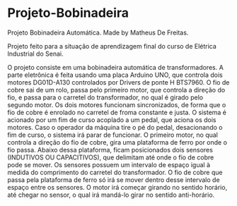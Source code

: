 # Projeto-Bobinadeira
Projeto Bobinadeira Automática. Made by Matheus De Freitas.

Projeto feito para a situação de aprendizagem final do curso de Elétrica Industrial do Senai.

O projeto consiste em uma bobinadeira automática de transformadores. A parte eletrônica é feita usando uma placa Arduino UNO, que controla dois motores DG01D-A130 controlados por Drivers de ponte H BTS7960. O fio de cobre sai de um rolo, passa pelo primeiro motor, que controla a direção do fio, e passa para o carretel do transformador, no qual é girado pelo segundo motor. Os dois motores funcionam sincronizados, de forma que o fio de cobre é enrolado no carretel de froma constante e justa.
O sistema é acionado por um fim de curso acoplado a um pedal, que aciona os dois motores. Caso o operador da máquina tire o pé do pedal, desacionando o fim de curso, o sistema irá parar de funcionar.
O primeiro motor, no qual controla a direção do fio de cobre, gira uma plataforma de ferro por onde o fio passa. Abaixo dessa plataforma, ficam posicionados dois sensores (INDUTIVOS OU CAPACITIVOS), que delimitam até onde o fio de cobre pode se mover. Os sensores possuem um intervalo de espaço igual à medida do comprimento do carretel do transformador. O fio de cobre que passa pela plataforma de ferro só irá se mover dentro desse intervalo de espaço entre os sensores.
O motor irá começar girando no sentido horário, até chegar no sensor, o qual irá mandá-lo girar no sentido anti-horário. 
